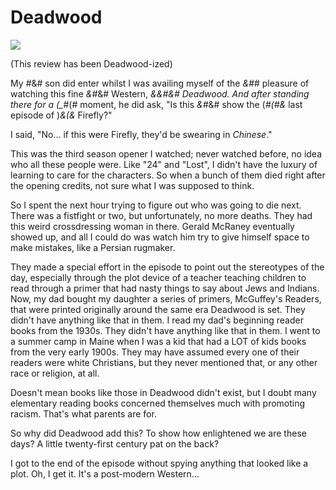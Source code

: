# Deadwood

![](http://westkarana.com/images/deadwood.jpg)



(This review has been Deadwood-ized)



My *#*&# son did enter whilst I was availing myself of the *&#*# pleasure of watching this fine *&#*&# Western, *&&#&# Deadwood. And after standing there for a (\_*#(# moment, he did ask, "Is this *&#*&# show the (*#(#&* last episode of )*&(&* Firefly?"



I said, "No... if this were Firefly, they'd be swearing in *Chinese*."



This was the third season opener I watched; never watched before, no idea who all these people were. Like "24" and "Lost", I didn't have the luxury of learning to care for the characters. So when a bunch of them died right after the opening credits, not sure what I was supposed to think.



So I spent the next hour trying to figure out who was going to die next. There was a fistfight or two, but unfortunately, no more deaths. They had this weird crossdressing woman in there. Gerald McRaney eventually showed up, and all I could do was watch him try to give himself space to make mistakes, like a Persian rugmaker.



They made a special effort in the episode to point out the stereotypes of the day, especially through the plot device of a teacher teaching children to read through a primer that had nasty things to say about Jews and Indians. Now, my dad bought my daughter a series of primers, McGuffey's Readers, that were printed originally around the same era Deadwood is set. They didn't have anything like that in them. I read my dad's beginning reader books from the 1930s. They didn't have anything like that in them. I went to a summer camp in Maine when I was a kid that had a LOT of kids books from the very early 1900s. They may have assumed every one of their readers were white Christians, but they never mentioned that, or any other race or religion, at all.



Doesn't mean books like those in Deadwood didn't exist, but I doubt many elementary reading books concerned themselves much with promoting racism. That's what parents are for.



So why did Deadwood add this? To show how enlightened we are these days? A little twenty-first century pat on the back?



I got to the end of the episode without spying anything that looked like a plot. Oh, I get it. It's a post-modern Western...



